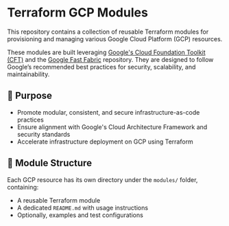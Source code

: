 # Terraform GCP Modules

This repository contains a collection of reusable Terraform modules for provisioning and managing various Google Cloud Platform (GCP) resources.

These modules are built leveraging [Google's Cloud Foundation Toolkit (CFT)](https://github.com/GoogleCloudPlatform/cloud-foundation-toolkit) and the [Google Fast Fabric](https://github.com/GoogleCloudPlatform/cloud-foundation-fabric/tree/master) repository. They are designed to follow Google’s recommended best practices for security, scalability, and maintainability.

## 📐 Purpose

- Promote modular, consistent, and secure infrastructure-as-code practices
- Ensure alignment with Google's Cloud Architecture Framework and security standards
- Accelerate infrastructure deployment on GCP using Terraform

## 🧩 Module Structure

Each GCP resource has its own directory under the `modules/` folder, containing:
- A reusable Terraform module
- A dedicated `README.md` with usage instructions
- Optionally, examples and test configurations



